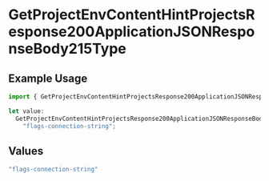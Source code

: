 # GetProjectEnvContentHintProjectsResponse200ApplicationJSONResponseBody215Type

## Example Usage

```typescript
import { GetProjectEnvContentHintProjectsResponse200ApplicationJSONResponseBody215Type } from "@vercel/sdk/models/operations/getprojectenv.js";

let value:
  GetProjectEnvContentHintProjectsResponse200ApplicationJSONResponseBody215Type =
    "flags-connection-string";
```

## Values

```typescript
"flags-connection-string"
```